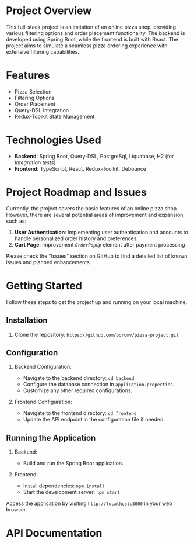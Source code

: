 # Project Overview

This full-stack project is an imitation of an online pizza shop, providing various filtering options and order placement functionality. The backend is developed using Spring Boot, while the frontend is built with React. The project aims to simulate a seamless pizza ordering experience with extensive filtering capabilities.


# Features

- Pizza Selection
- Filtering Options
- Order Placement
- Query-DSL Integration
- Redux-Toolkit State Management


# Technologies Used

- **Backend**: Spring Boot, Query-DSL, PostgreSql, Liquabase, H2 (for *Integration tests*)
- **Frontend**: TypeScript, React, Redux-Toolkit, Debounce

# Project Roadmap and Issues

Currently, the project covers the basic features of an online pizza shop. However, there are several potential areas of improvement and expansion, such as:

1. **User Authentication**: Implementing user authentication and accounts to handle personalized order history and preferences.
2. **Cart Page**: Improvement *`OrderPopUp`* element after payment processing

Please check the "Issues" section on GitHub to find a detailed list of known issues and planned enhancements.

# Getting Started

Follow these steps to get the project up and running on your local machine.

## Installation

1. Clone the repository: `https://github.com/borumv/pizza-project.git`

## Configuration

1. Backend Configuration:
    
    - Navigate to the backend directory: `cd backend`
    - Configure the database connection in `application.properties`.
    - Customize any other required configurations.
2. Frontend Configuration:
    
    - Navigate to the frontend directory: `cd frontend`
    - Update the API endpoint in the configuration file if needed.

## Running the Application

1. Backend:
    - Build and run the Spring Boot application.
2. Frontend:
    
    - Install dependencies: `npm install`
    - Start the development server: `npm start`

Access the application by visiting `http://localhost:3000` in your web browser.

# API Documentation

